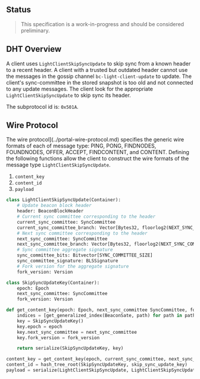 ## Status
>  This specification is a work-in-progress and should be considered preliminary.


## DHT Overview
A client uses `LightClientSkipSyncUpdate` to skip sync from a known header to a recent header. A client with a trusted but outdated header cannot use the messages in the gossip channel `bc-light-client-update` to update. The client's sync-committee in the stored snapshot is too old and not connected to any update messages. The client look for the appropriate `LightClientSkipSyncUpdate` to skip sync its header.

The subprotocol id is: `0x501A`.


## Wire Protocol
The wire protocol](../portal-wire-protocol.md) specifies the generic wire formats of each of message type: PING, PONG, FINDNODES, FOUNDNODES, OFFER, ACCEPT, FINDCONTENT, and CONTENT. Defining the following functions allow the client to construct the wire formats of the message type `LightClientSkipSyncUpdate`.

1. `content_key`
1. `content_id` 
1. `payload`


```python
class LightClientSkipSyncUpdate(Container):
    # Update beacon block header
    header: BeaconBlockHeader
    # Current sync committee corresponding to the header
    current_sync_committee: SyncCommittee
    current_sync_committee_branch: Vector[Bytes32, floorlog2(NEXT_SYNC_COMMITTEE_INDEX)]
    # Next sync committee corresponding to the header
    next_sync_committee: SyncCommittee
    next_sync_committee_branch: Vector[Bytes32, floorlog2(NEXT_SYNC_COMMITTEE_INDEX)]
    # Sync committee aggregate signature
    sync_committee_bits: Bitvector[SYNC_COMMITTEE_SIZE]
    sync_committee_signature: BLSSignature
    # Fork version for the aggregate signature
    fork_version: Version

class SkipSyncUpdateKey(Container):
    epoch: Epoch
    next_sync_committee: SyncCommittee
    fork_version: Version

def get_content_key(epoch: Epoch, next_sync_committee SyncCommittee, fork_version Version) -> bytes:
    indices = [get_generalized_index(BeaconSate, path) for path in paths]
    key = SkipSyncUpdateKey()
    key.epoch = epoch
    key.next_sync_committee = next_sync_committee
    key.fork_version = fork_version

    return serialize(SkipSyncUpdateKey, key)

content_key = get_content_key(epoch, current_sync_committee, next_sync_committee)
content_id = hash_tree_root(SkipSyncUpdateKey, skip_sync_update_key)
payload = serialize(LightClientSkipSyncUpdate, LightClientSkipSyncUpdate)
```

